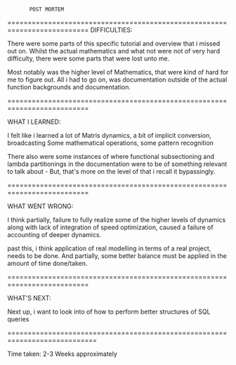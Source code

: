 
           
           POST MORTEM
==========================================================================
   DIFFICULTIES: 
   
   There were some parts of this specific tutorial and overview that i missed out on.
   Whilst the actual mathematics and what not were not of very hard difficulty,
   there were some parts that were lost unto me.
   
   Most notably was the higher level of Mathematics, that were kind of hard for me to figure out.
   All i had to go on, was documentation outside of the actual function backgrounds and documentation.
   
==========================================================================
  
   WHAT I LEARNED:
   
   I felt like i learned a lot of Matris dynamics, a bit of implicit conversion, broadcasting
   Some mathematical operations, some pattern recognition

   There also were some instances of where functional subsectioning and lambda partitionings 
   in the documentation were to be of something relevant to talk about - But, that's more on the level
   of that i recall it bypassingly.
   
==========================================================================

   WHAT WENT WRONG:
   
   I think partially, failure to fully realize some of the higher levels of dynamics along with lack of integration
   of speed optimization, caused a failure of accounting of deeper dynamics.
  
   past this, i think application of real modelling in terms of a real project, needs to be done.
   And partially, some better balance must be applied in the amount of time done/taken.

==========================================================================

   WHAT'S NEXT:
   
   Next up, i want to look into of how to perform better structures of SQL queries

============================================================================


   Time taken: 2-3 Weeks approximately



